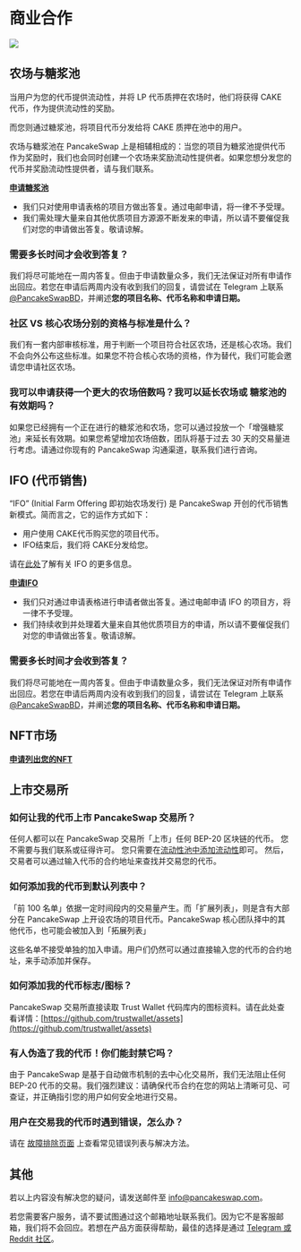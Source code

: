 # 商业合作

![](https://gblobscdn.gitbook.com/assets%2F-MHREX7DHcljbY5IkjgJ%2F-MbFSP32KpyXLujbE6FD%2F-MbFSUHosQioE\_h8OgDb%2Fdocs%20masthead%20\(21\).png?alt=media\&token=34a44e20-171f-43d7-9c62-a85c2130a741)

## 农场与糖浆池&#x20;

当用户为您的代币提供流动性，并将 LP 代币质押在农场时，他们将获得 CAKE 代币，作为提供流动性的奖励。&#x20;

而您则通过糖浆池，将项目代币分发给将 CAKE 质押在池中的用户。

农场与糖浆池在 PancakeSwap 上是相辅相成的：当您的项目为糖浆池提供代币作为奖励时，我们也会同时创建一个农场来奖励流动性提供者。如果您想分发您的代币并奖励流动性提供者，请与我们联系。

[**申请糖浆池**](https://docs.google.com/forms/d/e/1FAIpQLScGdT5rrVMr4WOWr08pvcroSeuIOtEJf1sVdQGVdcAOqryigQ/viewform)

* 我们只对使用申请表格的项目方做出答复。通过电邮申请，将一律不予受理。
* 我们需处理大量来自其他优质项目方源源不断发来的申请，所以请不要催促我们对您的申请做出答复。敬请谅解。

### 需要多长时间才会收到答复？

我们将尽可能地在一周内答复。但由于申请数量众多，我们无法保证对所有申请作出回应。若您在申请后两周内没有收到我们的回复，请尝试在 Telegram 上联系 [@PancakeSwapBD](http://t.me/PancakeSwapBD)，并阐述**您的项目名称、代币名称和申请日期。**

### 社区 VS 核心农场分别的资格与标准是什么？

我们有一套内部审核标准，用于判断一个项目符合社区农场，还是核心农场。我们不会向外公布这些标准。如果您不符合核心农场的资格，作为替代，我们可能会邀请您申请社区农场。

### 我可以申请获得一个更大的农场倍数吗？我可以延长农场或 糖浆池的有效期吗？

如果您已经拥有一个正在进行的糖浆池和农场，您可以通过投放一个「增强糖浆池」来延长有效期。如果您希望增加农场倍数，团队将基于过去 30 天的交易量进行考虑。请通过你现有的 PancakeSwap 沟通渠道，联系我们进行咨询。

## IFO (代币销售)

“IFO” (Initial Farm Offering 即初始农场发行) 是 PancakeSwap 开创的代币销售新模式。简而言之，它的运作方式如下：

* 用户使用 CAKE代币购买您的项目代币。
* IFO结束后，我们将 CAKE分发给您。

请在[此处](../../chan-pin/ifo-initial-farm-offering/)了解有关 IFO 的更多信息。

[**申请IFO**](https://docs.google.com/forms/d/e/1FAIpQLScGdT5rrVMr4WOWr08pvcroSeuIOtEJf1sVdQGVdcAOqryigQ/viewform)

* 我们只对通过申请表格进行申请者做出答复。通过电邮申请 IFO 的项目方，将一律不予受理。
* 我们持续收到并处理着大量来自其他优质项目方的申请，所以请不要催促我们对您的申请做出答复。敬请谅解。

### 需要多长时间才会收到答复？

我们将尽可能地在一周内答复。但由于申请数量众多，我们无法保证对所有申请作出回应。若您在申请后两周内没有收到我们的回复，请尝试在 Telegram 上联系 [@PancakeSwapBD](http://t.me/PancakeSwapBD)，并阐述**您的项目名称、代币名称和申请日期。**

## **NFT市场**

[**申请列出您的NFT**](nft-shi-chang-ying-yong.md)

## 上市交易所

### 如何让我的代币上市 PancakeSwap 交易所？

任何人都可以在 PancakeSwap 交易所「上市」任何 BEP-20 区块链的代币。 您不需要与我们联系或征得许可。 您只需要在[流动性池中添加流动性](../../chan-pin/pancakeswap-exchange/ru-he-tian-jia-yi-chu-liu-dong-xing.md)即可。 然后，交易者可以通过输入代币的合约地址来查找并交易您的代币。

### 如何添加我的代币到默认列表中？

「前 100 名单」依据一定时间段内的交易量产生。而「扩展列表」，则是含有大部分在 PancakeSwap 上开设农场的项目代币。PancakeSwap 核心团队择中的其他代币，也可能会被加入到「拓展列表」

这些名单不接受单独的加入申请。用户们仍然可以通过直接输入您的代币的合约地址，来手动添加并保存。

### 如何添加我的代币标志/图标？

PancakeSwap 交易所直接读取 Trust Wallet 代码库内的图标资料。请在此处查看详情：[https://github.com/trustwallet/assets](https://github.com/trustwallet/assets)

### 有人伪造了我的代币！你们能封禁它吗？

由于 PancakeSwap 是基于自动做市机制的去中心化交易所，我们无法阻止任何 BEP-20 代币的交易。我们强烈建议：请确保代币合约在您的网站上清晰可见、可查证，并正确指引您的用户如何安全地进行交易。

### 用户在交易我的代币时遇到错误，怎么办？

请在 [故障排除页面](../../master/click-here-for-help/troubleshooting-errors.md) 上查看常见错误列表与解决方法。

## 其他

若以上内容没有解决您的疑问，请发送邮件至  info@pancakeswap.com。

若您需要客户服务，请不要试图通过这个邮箱地址联系我们。因为它不是客服邮箱，我们将不会回应。若想在产品方面获得帮助，最佳的选择是通过 [Telegram 或 Reddit 社区](telegram.md)。

